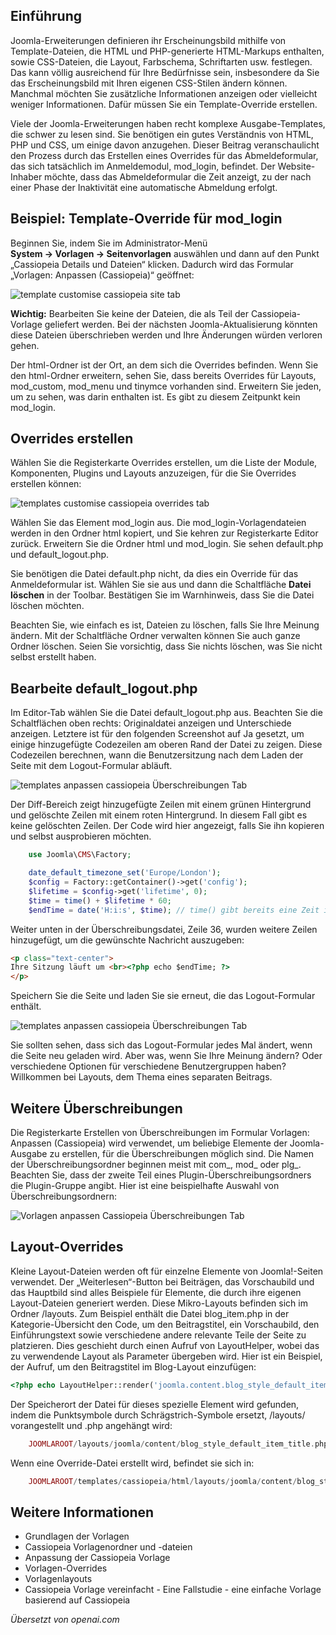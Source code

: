 <!-- Filename: J4.x:Template_Overrides / Display title: Template-Überschreibungen -->

## Einführung

Joomla-Erweiterungen definieren ihr Erscheinungsbild mithilfe von Template-Dateien, die HTML und PHP-generierte HTML-Markups enthalten, sowie CSS-Dateien, die Layout, Farbschema, Schriftarten usw. festlegen. Das kann völlig ausreichend für Ihre Bedürfnisse sein, insbesondere da Sie das Erscheinungsbild mit Ihren eigenen CSS-Stilen ändern können. Manchmal möchten Sie zusätzliche Informationen anzeigen oder vielleicht weniger Informationen. Dafür müssen Sie ein Template-Override erstellen.

Viele der Joomla-Erweiterungen haben recht komplexe Ausgabe-Templates, die schwer zu lesen sind. Sie benötigen ein gutes Verständnis von HTML, PHP und CSS, um einige davon anzugehen. Dieser Beitrag veranschaulicht den Prozess durch das Erstellen eines Overrides für das Abmeldeformular, das sich tatsächlich im Anmeldemodul, mod_login, befindet. Der Website-Inhaber möchte, dass das Abmeldeformular die Zeit anzeigt, zu der nach einer Phase der Inaktivität eine automatische Abmeldung erfolgt.

## Beispiel: Template-Override für mod_login

Beginnen Sie, indem Sie im Administrator-Menü **System → Vorlagen → Seitenvorlagen** auswählen und dann auf den Punkt „Cassiopeia Details und Dateien“ klicken. Dadurch wird das Formular „Vorlagen: Anpassen (Cassiopeia)“ geöffnet:

![template customise cassiopeia site tab](../../../en/images/templates/templates-customise-cassiopeia.png)

**Wichtig:** Bearbeiten Sie keine der Dateien, die als Teil der Cassiopeia-Vorlage geliefert werden. Bei der nächsten Joomla-Aktualisierung könnten diese Dateien überschrieben werden und Ihre Änderungen würden verloren gehen.

Der html-Ordner ist der Ort, an dem sich die Overrides befinden. Wenn Sie den html-Ordner erweitern, sehen Sie, dass bereits Overrides für Layouts, mod_custom, mod_menu und tinymce vorhanden sind. Erweitern Sie jeden, um zu sehen, was darin enthalten ist. Es gibt zu diesem Zeitpunkt kein mod_login.

## Overrides erstellen

Wählen Sie die Registerkarte Overrides erstellen, um die Liste der Module, Komponenten, Plugins und Layouts anzuzeigen, für die Sie Overrides erstellen können:

![templates customise cassiopeia overrides tab](../../../en/images/templates/cassiopeia-customisation-create-overrides.png)

Wählen Sie das Element mod_login aus. Die mod_login-Vorlagendateien werden in den Ordner html kopiert, und Sie kehren zur Registerkarte Editor zurück. Erweitern Sie die Ordner html und mod_login. Sie sehen default.php und default_logout.php.

Sie benötigen die Datei default.php nicht, da dies ein Override für das Anmeldeformular ist. Wählen Sie sie aus und dann die Schaltfläche **Datei löschen** in der Toolbar. Bestätigen Sie im Warnhinweis, dass Sie die Datei löschen möchten.

Beachten Sie, wie einfach es ist, Dateien zu löschen, falls Sie Ihre Meinung ändern. Mit der Schaltfläche Ordner verwalten können Sie auch ganze Ordner löschen. Seien Sie vorsichtig, dass Sie nichts löschen, was Sie nicht selbst erstellt haben.

## Bearbeite default_logout.php

Im Editor-Tab wählen Sie die Datei default_logout.php aus. Beachten Sie die
Schaltflächen oben rechts: Originaldatei anzeigen und Unterschiede anzeigen. Letztere ist für den folgenden Screenshot auf Ja gesetzt, um einige hinzugefügte Codezeilen am oberen Rand der Datei zu zeigen. Diese Codezeilen berechnen, wann die Benutzersitzung nach dem Laden der Seite mit dem Logout-Formular abläuft.

![templates anpassen cassiopeia Überschreibungen Tab](../../../en/images/templates/cassiopeia-customisation-edit-logout-override.png)

Der Diff-Bereich zeigt hinzugefügte Zeilen mit einem grünen Hintergrund und gelöschte Zeilen mit einem roten Hintergrund. In diesem Fall gibt es keine gelöschten Zeilen. Der Code wird hier angezeigt, falls Sie ihn kopieren und selbst ausprobieren möchten.

```php
    use Joomla\CMS\Factory;

    date_default_timezone_set('Europe/London');
    $config = Factory::getContainer()->get('config');
    $lifetime = $config->get('lifetime', 0);
    $time = time() + $lifetime * 60;
    $endTime = date('H:i:s', $time); // time() gibt bereits eine Zeit in Sekunden zurück
```

Weiter unten in der Überschreibungsdatei, Zeile 36, wurden weitere Zeilen hinzugefügt, um die gewünschte Nachricht auszugeben:

```html
<p class="text-center">
Ihre Sitzung läuft um <br><?php echo $endTime; ?>
</p>
```

Speichern Sie die Seite und laden Sie sie erneut, die das Logout-Formular enthält.

![templates anpassen cassiopeia Überschreibungen Tab](../../../en/images/templates/cassiopeia-customisation-logout-override-result.png)

Sie sollten sehen, dass sich das Logout-Formular jedes Mal ändert, wenn die Seite neu geladen wird. Aber was, wenn Sie Ihre Meinung ändern? Oder verschiedene Optionen für verschiedene Benutzergruppen haben? Willkommen bei Layouts, dem Thema eines separaten Beitrags.

## Weitere Überschreibungen

Die Registerkarte Erstellen von Überschreibungen im Formular Vorlagen: Anpassen (Cassiopeia) wird verwendet, um beliebige Elemente der Joomla-Ausgabe zu erstellen, für die Überschreibungen möglich sind. Die Namen der Überschreibungsordner beginnen meist mit com\_, mod\_ oder plg\_. Beachten Sie, dass der zweite Teil eines Plugin-Überschreibungsordners die Plugin-Gruppe angibt. Hier ist eine beispielhafte Auswahl von Überschreibungsordnern:

![Vorlagen anpassen Cassiopeia Überschreibungen Tab](../../../en/images/templates/templates-customise-example-override-folder.png)

## Layout-Overrides

Kleine Layout-Dateien werden oft für einzelne Elemente von Joomla!-Seiten verwendet. Der „Weiterlesen“-Button bei Beiträgen, das Vorschaubild und das Hauptbild sind alles Beispiele für Elemente, die durch ihre eigenen Layout-Dateien generiert werden. Diese Mikro-Layouts befinden sich im Ordner /layouts. Zum Beispiel enthält die Datei blog_item.php in der Kategorie-Übersicht den Code, um den Beitragstitel, ein Vorschaubild, den Einführungstext sowie verschiedene andere relevante Teile der Seite zu platzieren. Dies geschieht durch einen Aufruf von LayoutHelper, wobei das zu verwendende Layout als Parameter übergeben wird. Hier ist ein Beispiel, der Aufruf, um den Beitragstitel im Blog-Layout einzufügen:

```php
<?php echo LayoutHelper::render('joomla.content.blog_style_default_item_title', $this->item); ?>
```

Der Speicherort der Datei für dieses spezielle Element wird gefunden, indem die Punktsymbole durch Schrägstrich-Symbole ersetzt, /layouts/ vorangestellt und .php angehängt wird:

```php
    JOOMLAROOT/layouts/joomla/content/blog_style_default_item_title.php
```

Wenn eine Override-Datei erstellt wird, befindet sie sich in:

```php
    JOOMLAROOT/templates/cassiopeia/html/layouts/joomla/content/blog_style_default_item_title.php
```

## Weitere Informationen

- Grundlagen der Vorlagen
- Cassiopeia Vorlagenordner und -dateien
- Anpassung der Cassiopeia Vorlage
- Vorlagen-Overrides
- Vorlagenlayouts
- Cassiopeia Vorlage vereinfacht - Eine Fallstudie - eine einfache Vorlage
  basierend auf Cassiopeia

*Übersetzt von openai.com*

